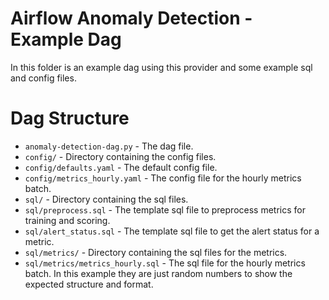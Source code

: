 # Airflow Anomaly Detection - Example Dag

In this folder is an example dag using this provider and some example sql and config files.

# Dag Structure

- `anomaly-detection-dag.py` - The dag file.
- `config/` - Directory containing the config files.
- `config/defaults.yaml` - The default config file.
- `config/metrics_hourly.yaml` - The config file for the hourly metrics batch.
- `sql/` - Directory containing the sql files.
- `sql/preprocess.sql` - The template sql file to preprocess metrics for training and scoring.
- `sql/alert_status.sql` - The template sql file to get the alert status for a metric.
- `sql/metrics/` - Directory containing the sql files for the metrics.
- `sql/metrics/metrics_hourly.sql` - The sql file for the hourly metrics batch. In this example they are just random numbers to show the expected structure and format.
